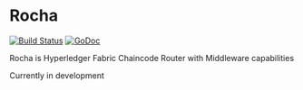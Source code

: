 # Rocha

[![Build Status](https://travis-ci.com/vtfr/rocha.svg?branch=master)](https://travis-ci.com/vtfr/rocha)
[![GoDoc](https://godoc.org/github.com/vtfr/rocha?status.svg)](https://godoc.org/github.com/vtfr/rocha)

Rocha is Hyperledger Fabric Chaincode Router with Middleware capabilities

Currently in development
